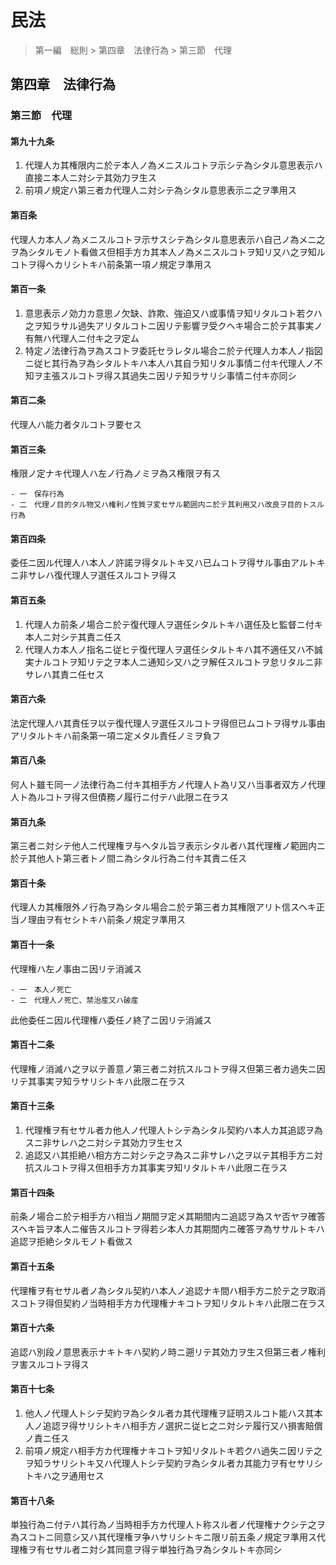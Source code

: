 # 民法

> 第一編　総則 > 第四章　法律行為 > 第三節　代理

## 第四章　法律行為

### 第三節　代理

#### 第九十九条

1. 代理人カ其権限内ニ於テ本人ノ為メニスルコトヲ示シテ為シタル意思表示ハ直接ニ本人ニ対シテ其効力ヲ生ス
2. 前項ノ規定ハ第三者カ代理人ニ対シテ為シタル意思表示ニ之ヲ準用ス

#### 第百条

代理人カ本人ノ為メニスルコトヲ示サスシテ為シタル意思表示ハ自己ノ為メニ之ヲ為シタルモノト看做ス但相手方カ其本人ノ為メニスルコトヲ知リ又ハ之ヲ知ルコトヲ得ヘカリシトキハ前条第一項ノ規定ヲ準用ス

#### 第百一条

1. 意思表示ノ効力カ意思ノ欠缺、詐欺、強迫又ハ或事情ヲ知リタルコト若クハ之ヲ知ラサル過失アリタルコトニ因リテ影響ヲ受クヘキ場合ニ於テ其事実ノ有無ハ代理人ニ付キ之ヲ定ム
2. 特定ノ法律行為ヲ為スコトヲ委託セラレタル場合ニ於テ代理人カ本人ノ指図ニ従ヒ其行為ヲ為シタルトキハ本人ハ其自ラ知リタル事情ニ付キ代理人ノ不知ヲ主張スルコトヲ得ス其過失ニ因リテ知ラサリシ事情ニ付キ亦同シ

#### 第百二条

代理人ハ能力者タルコトヲ要セス

#### 第百三条

権限ノ定ナキ代理人ハ左ノ行為ノミヲ為ス権限ヲ有ス

    - 一　保存行為
    - 二　代理ノ目的タル物又ハ権利ノ性質ヲ変セサル範囲内ニ於テ其利用又ハ改良ヲ目的トスル行為

#### 第百四条

委任ニ因ル代理人ハ本人ノ許諾ヲ得タルトキ又ハ已ムコトヲ得サル事由アルトキニ非サレハ復代理人ヲ選任スルコトヲ得ス

#### 第百五条

1. 代理人カ前条ノ場合ニ於テ復代理人ヲ選任シタルトキハ選任及ヒ監督ニ付キ本人ニ対シテ其責ニ任ス
2. 代理人カ本人ノ指名ニ従ヒテ復代理人ヲ選任シタルトキハ其不適任又ハ不誠実ナルコトヲ知リテ之ヲ本人ニ通知シ又ハ之ヲ解任スルコトヲ怠リタルニ非サレハ其責ニ任セス

#### 第百六条

法定代理人ハ其責任ヲ以テ復代理人ヲ選任スルコトヲ得但已ムコトヲ得サル事由アリタルトキハ前条第一項ニ定メタル責任ノミヲ負フ

#### 第百八条

何人ト雖モ同一ノ法律行為ニ付キ其相手方ノ代理人ト為リ又ハ当事者双方ノ代理人ト為ルコトヲ得ス但債務ノ履行ニ付テハ此限ニ在ラス

#### 第百九条

第三者ニ対シテ他人ニ代理権ヲ与ヘタル旨ヲ表示シタル者ハ其代理権ノ範囲内ニ於テ其他人ト第三者トノ間ニ為シタル行為ニ付キ其責ニ任ス

#### 第百十条

代理人カ其権限外ノ行為ヲ為シタル場合ニ於テ第三者カ其権限アリト信スヘキ正当ノ理由ヲ有セシトキハ前条ノ規定ヲ準用ス

#### 第百十一条

代理権ハ左ノ事由ニ因リテ消滅ス

    - 一　本人ノ死亡
    - 二　代理人ノ死亡、禁治産又ハ破産

此他委任ニ因ル代理権ハ委任ノ終了ニ因リテ消滅ス

#### 第百十二条

代理権ノ消滅ハ之ヲ以テ善意ノ第三者ニ対抗スルコトヲ得ス但第三者カ過失ニ因リテ其事実ヲ知ラサリシトキハ此限ニ在ラス

#### 第百十三条

1. 代理権ヲ有セサル者カ他人ノ代理人トシテ為シタル契約ハ本人カ其追認ヲ為スニ非サレハ之ニ対シテ其効力ヲ生セス
2. 追認又ハ其拒絶ハ相方方ニ対シテ之ヲ為スニ非サレハ之ヲ以テ其相手方ニ対抗スルコトヲ得ス但相手方カ其事実ヲ知リタルトキハ此限ニ在ラス

#### 第百十四条

前条ノ場合ニ於テ相手方ハ相当ノ期間ヲ定メ其期間内ニ追認ヲ為スヤ否ヤヲ確答スヘキ旨ヲ本人ニ催告スルコトヲ得若シ本人カ其期間内ニ確答ヲ為ササルトキハ追認ヲ拒絶シタルモノト看做ス

#### 第百十五条

代理権ヲ有セサル者ノ為シタル契約ハ本人ノ追認ナキ間ハ相手方ニ於テ之ヲ取消スコトヲ得但契約ノ当時相手方カ代理権ナキコトヲ知リタルトキハ此限ニ在ラス

#### 第百十六条

追認ハ別段ノ意思表示ナキトキハ契約ノ時ニ遡リテ其効力ヲ生ス但第三者ノ権利ヲ害スルコトヲ得ス

#### 第百十七条

1. 他人ノ代理人トシテ契約ヲ為シタル者カ其代理権ヲ証明スルコト能ハス其本人ノ追認ヲ得サリシトキハ相手方ノ選択ニ従ヒ之ニ対シテ履行又ハ損害賠償ノ責ニ任ス
2. 前項ノ規定ハ相手方カ代理権ナキコトヲ知リタルトキ若クハ過失ニ因リテ之ヲ知ラサリシトキ又ハ代理人トシテ契約ヲ為シタル者カ其能力ヲ有セサリシトキハ之ヲ通用セス

#### 第百十八条

単独行為ニ付テハ其行為ノ当時相手方カ代理人ト称スル者ノ代理権ナクシテ之ヲ為スコトニ同意シ又ハ其代理権ヲ争ハサリシトキニ限リ前五条ノ規定ヲ準用ス代理権ヲ有セサル者ニ対シ其同意ヲ得テ単独行為ヲ為シタルトキ亦同シ
